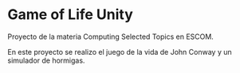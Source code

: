 # Game of Life Unity
 Proyecto de la materia Computing Selected Topics en ESCOM.
 
En este proyecto se realizo el juego de la vida de John Conway y un simulador de hormigas.
